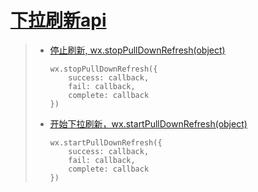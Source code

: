 # [下拉刷新api](https://developers.weixin.qq.com/miniprogram/dev/api/ui/pull-down-refresh/wx.stopPullDownRefresh.html)
>* [停止刷新, wx.stopPullDownRefresh(object)](https://developers.weixin.qq.com/miniprogram/dev/api/ui/pull-down-refresh/wx.stopPullDownRefresh.html)
>   ```
>   wx.stopPullDownRefresh({
>       success: callback,
>       fail: callback,
>       complete: callback
>   })
>   ```
>   
>
>* [开始下拉刷新，wx.startPullDownRefresh(object)](https://developers.weixin.qq.com/miniprogram/dev/api/ui/pull-down-refresh/wx.startPullDownRefresh.html)
>   ```
>   wx.startPullDownRefresh({
>       success: callback,
>       fail: callback,
>       complete: callback
>   })
>   ```
>
